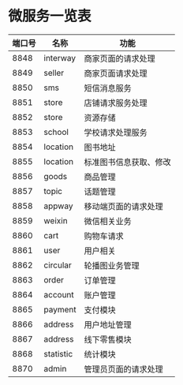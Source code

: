 # 微服务一览表

|端口号|名称|功能|
|---|----|-----|
|8848|interway|商家页面的请求处理|
|8849|seller|商家页面请求处理|
|8850|sms|短信消息服务|
|8851|store|店铺请求服务处理|
|8852|store|资源存储|
|8853|school|学校请求处理服务|
|8854|location|图书地址|
|8855|location|标准图书信息获取、修改|
|8856|goods|商品管理|
|8857|topic|话题管理|
|8858|appway|移动端页面的请求处理|
|8859|weixin|微信相关业务|
|8860|cart|购物车请求|
|8861|user|用户相关|
|8862|circular|轮播图业务管理|
|8863|order|订单管理|
|8864|account|账户管理|
|8865|payment|支付模块|
|8866|address|用户地址管理|
|8867|address|线下零售模块|
|8868|statistic|统计模块|
|8870|admin|管理员页面的请求处理|
